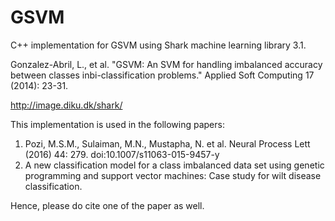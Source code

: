 # GSVM
C++ implementation for GSVM using Shark machine learning library 3.1.

Gonzalez-Abril, L., et al. "GSVM: An SVM for handling imbalanced accuracy between classes inbi-classification problems." Applied Soft Computing 17 (2014): 23-31.

http://image.diku.dk/shark/

This implementation is used in the following papers: 
  1.  Pozi, M.S.M., Sulaiman, M.N., Mustapha, N. et al. Neural Process Lett (2016) 44: 279. doi:10.1007/s11063-015-9457-y 
  2.  A new classification model for a class imbalanced data set using genetic programming and support vector machines: Case study for wilt disease classification. 

Hence, please do cite one of the paper as well. 


